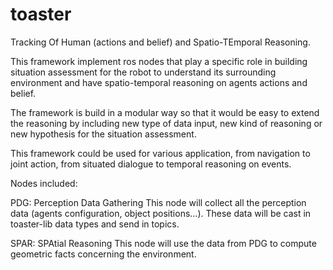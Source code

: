 toaster
=======

Tracking Of Human (actions and belief) and Spatio-TEmporal Reasoning.

This framework implement ros nodes that play a specific role in building situation assessment 
for the robot to understand its surrounding environment and have spatio-temporal reasoning on
agents actions and belief.

The framework is build in a modular way so that it would be easy to extend the reasoning
by including new type of data input, new kind of reasoning or new hypothesis for the situation
assessment.

This framework could be used for various application, from navigation to joint action,
from situated dialogue to temporal reasoning on events.




Nodes included:

PDG: Perception Data Gathering
This node will collect all the perception data (agents configuration, object positions...).
These data will be cast in toaster-lib data types and send in topics.

SPAR: SPAtial Reasoning
This node will use the data from PDG to compute geometric facts concerning the environment.

